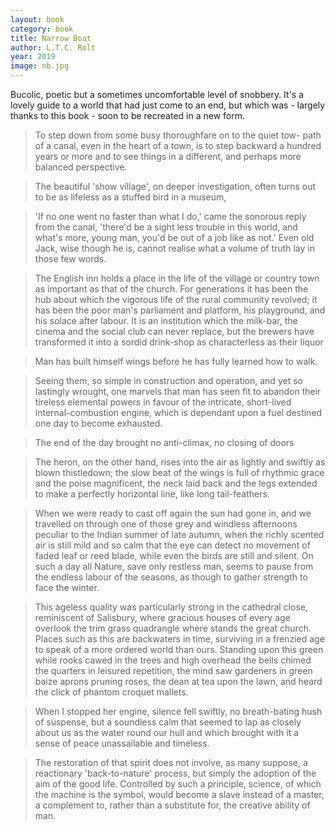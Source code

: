 ```yaml
---
layout: book
category: book
title: Narrow Boat
author: L.T.C. Rolt
year: 2019
image: nb.jpg
---
```

Bucolic, poetic but a sometimes uncomfortable level of snobbery.  It's a lovely guide to a world that had just come to an end, but which was - largely thanks to this book - soon to be recreated in a new form.

> To step down from some busy thoroughfare on to the quiet tow- path of a canal, even in the heart of a town, is to step backward a hundred years or more and to see things in a different, and perhaps more balanced perspective.

> The beautiful 'show village', on deeper investigation, often turns out to be as lifeless as a stuffed bird in a museum,

> 'If no one went no faster than what I do,' came the sonorous reply from the canal, 'there'd be a sight less trouble in this world, and what's more, young man, you'd be out of a job like as not.' Even old Jack, wise though he is, cannot realise what a volume of truth lay in those few words.

> The English inn holds a place in the life of the village or country town as important as that of the church. For generations it has been the hub about which the vigorous life of the rural community revolved; it has been the poor man's parliament and platform, his playground, and his solace after labour. It is an institution which the milk-bar, the cinema and the social club can never replace, but the brewers have transformed it into a sordid drink-shop as characterless as their liquor

> Man has built himself wings before he has fully learned how to walk.

> Seeing them, so simple in construction and operation, and yet so lastingly wrought, one marvels that man has seen fit to abandon their tireless elemental powers in favour of the intricate, short-lived internal-combustion engine, which is dependant upon a fuel destined one day to become exhausted.

> The end of the day brought no anti-climax, no closing of doors

> The heron, on the other hand, rises into the air as lightly and swiftly as blown thistledown; the slow beat of the wings is full of rhythmic grace and the poise magnificent, the neck laid back and the legs extended to make a perfectly horizontal line, like long tail-feathers.

> When we were ready to cast off again the sun had gone in, and we travelled on through one of those grey and windless afternoons peculiar to the Indian summer of late autumn, when the richly scented air is still mild and so calm that the eye can detect no movement of faded leaf or reed blade, while even the birds are still and silent. On such a day all Nature, save only restless man, seems to pause from the endless labour of the seasons, as though to gather strength to face the winter.

> This ageless quality was particularly strong in the cathedral close, reminiscent of Salisbury, where gracious houses of every age overlook the trim grass quadrangle where stands the great church. Places such as this are backwaters in time, surviving in a frenzied age to speak of a more ordered world than ours. Standing upon this green while rooks cawed in the trees and high overhead the bells chimed the quarters in leisured repetition, the mind saw gardeners in green baize aprons pruning roses, the dean at tea upon the lawn, and heard the click of phantom croquet mallets.

> When I stopped her engine, silence fell swiftly, no breath-bating hush of suspense, but a soundless calm that seemed to lap as closely about us as the water round our hull and which brought with it a sense of peace unassailable and timeless.

> The restoration of that spirit does not involve, as many suppose, a reactionary 'back-to-nature' process, but simply the adoption of the aim of the good life. Controlled by such a principle, science, of which the machine is the symbol, would become a slave instead of a master, a complement to, rather than a substitute for, the creative ability of man.
